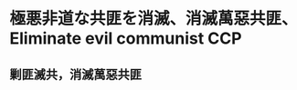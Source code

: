 <html>
  <head>
    <title>極悪非道な共匪を消滅、消滅萬惡共匪、Eliminate evil communist CCP</title>
    <meta charset="UTF-8">
    <meta name="description" content="極悪非道な共匪を消滅、消滅萬惡共匪、Eliminate evil communist CCP">
    <meta name="keywords" content="極悪非道な共匪を消滅、消滅萬惡共匪、Eliminate evil communist CCP">
    <meta name="author" content="共匪死ね">
    <meta name="viewport" content="width=device-width, initial-scale=1.0">
  </head>

  <body>
    <h1>極悪非道な共匪を消滅、消滅萬惡共匪、Eliminate evil communist CCP</h1>
    <h2>剿匪滅共，消滅萬惡共匪</h2>
  </body>

</html>
